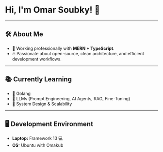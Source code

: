 # Hi, I'm Omar Soubky! 👋

---

## 🛠️ About Me
- 💼 Working professionally with **MERN + TypeScript**.
- 🔥 Passionate about open-source, clean architecture, and efficient development workflows.

---

## 📚 Currently Learning
- 🐹 Golang
- 🤖 LLMs (Prompt Engineering, AI Agents, RAG, Fine-Tuning)
- 🚀 System Design & Scalability

---

## 🖥️ Development Environment
- **Laptop:** Framework 13 💻
- **OS:** Ubuntu with Omakub
  
